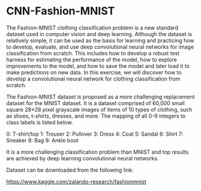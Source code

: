 # CNN-Fashion-MNIST

The Fashion-MNIST clothing classification problem is a new standard dataset used in computer vision and deep learning. Although the dataset is relatively simple, it can be used as the basis for learning and practicing how to develop, evaluate, and use deep convolutional neural networks for image classification from scratch. This includes how to develop a robust test harness for estimating the performance of the model, how to explore improvements to the model, and how to save the model and later load it to make predictions on new data. In this exercise, we will discover how to develop a convolutional neural network for clothing classification from scratch.

The Fashion-MNIST dataset is proposed as a more challenging replacement dataset for the MNIST dataset. It is a dataset comprised of 60,000 small square 28×28 pixel grayscale images of items of 10 types of clothing, such as shoes, t-shirts, dresses, and more. The mapping of all 0-9 integers to class labels is listed below.

0: T-shirt/top
1: Trouser
2: Pullover
3: Dress
4: Coat
5: Sandal
6: Shirt
7: Sneaker
8: Bag
9: Ankle boot

It is a more challenging classification problem than MNIST and top results are achieved by deep learning convolutional neural networks.

Dataset can be downloaded from the following link:

https://www.kaggle.com/zalando-research/fashionmnist

